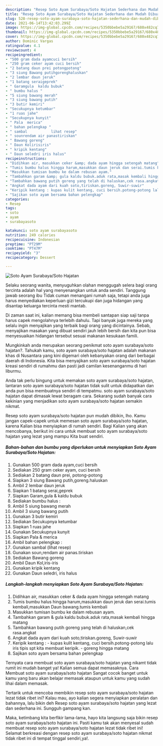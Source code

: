 ```yaml
---
description: "Resep Soto Ayam Surabaya/Soto Hajatan Sederhana dan Mudah Dibuat"
title: "Resep Soto Ayam Surabaya/Soto Hajatan Sederhana dan Mudah Dibuat"
slug: 528-resep-soto-ayam-surabaya-soto-hajatan-sederhana-dan-mudah-dibuat
date: 2021-06-14T13:42:03.299Z
image: https://img-global.cpcdn.com/recipes/5350bbebe5a29167/680x482cq70/soto-ayam-surabayasoto-hajatan-foto-resep-utama.jpg
thumbnail: https://img-global.cpcdn.com/recipes/5350bbebe5a29167/680x482cq70/soto-ayam-surabayasoto-hajatan-foto-resep-utama.jpg
cover: https://img-global.cpcdn.com/recipes/5350bbebe5a29167/680x482cq70/soto-ayam-surabayasoto-hajatan-foto-resep-utama.jpg
author: Dominic Vargas
ratingvalue: 4.1
reviewcount: 4
recipeingredient:
- "500 gram dada ayamcuci bersih"
- "250 gram ceker ayam cuci bersih"
- "2 batang daun prei potongpotong"
- "3 siung Bawang putihgorenghaluskan"
- "2 lembar daun jeruk"
- "1 batang seraigeprek"
- " Garamgula  kaldu bubuk"
- " bumbu halus "
- "5 siung bawang merah"
- "3 siung bawang putih"
- "3 butir kemiri"
- "Secukupnya ketumbar"
- "1 ruas jahe"
- "Secukupnya kunyit"
- " Pala  merica"
- " bahan pelengkap "
- " sambal           lihat resep"
- " sounrendam air panastiriskan"
- " Bawang goreng"
- " Daun Kolirisiris"
- " kripik kentang"
- " Daun seledri iris halus"
recipeinstructions:
- "Didihkan air, masukkan ceker &amp; dada ayam hingga setengah matang"
- "Tumis bumbu halus hingga harum,masukkan daun jeruk dan serai.tumis kembali,masukkan Daun bawang.tumis kembali"
- "Masukkan tumisan bumbu ke dalam rebusan ayam."
- "Tambahkan garam &amp; gula kaldu bubuk.aduk rata,masak kembali hingga matang"
- "Tambahkan bawang putih goreng yang telah di haluskan,cek rasa.angkat"
- "Angkat dada ayam dari kuah soto,tiriskan.goreng, Suwir-suwir"
- "Keripik kentang : kupas kulit kentang, cuci bersih.potong-potong lalu iris tipis spt kita membuat keripik. goreng hingga matang"
- "Sajikan soto ayam bersama bahan pelengkap"
categories:
- Resep
tags:
- soto
- ayam
- surabayasoto

katakunci: soto ayam surabayasoto 
nutrition: 249 calories
recipecuisine: Indonesian
preptime: "PT29M"
cooktime: "PT47M"
recipeyield: "3"
recipecategory: Dessert

---
```



![Soto Ayam Surabaya/Soto Hajatan](https://img-global.cpcdn.com/recipes/5350bbebe5a29167/680x482cq70/soto-ayam-surabayasoto-hajatan-foto-resep-utama.jpg)

Selaku seorang wanita, menyuguhkan olahan menggugah selera bagi orang tercinta adalah hal yang menyenangkan untuk anda sendiri. Tanggung jawab seorang ibu Tidak cuman menangani rumah saja, tetapi anda juga harus menyediakan keperluan gizi tercukupi dan juga hidangan yang disantap keluarga tercinta mesti mantab.

Di zaman  saat ini, kalian memang bisa membeli santapan siap saji tanpa harus capek mengolahnya terlebih dahulu. Tapi banyak juga mereka yang selalu ingin menyajikan yang terbaik bagi orang yang dicintainya. Sebab, menyajikan masakan yang dibuat sendiri jauh lebih bersih dan kita pun bisa menyesuaikan hidangan tersebut sesuai makanan kesukaan famili. 



Mungkinkah anda merupakan seorang penikmat soto ayam surabaya/soto hajatan?. Tahukah kamu, soto ayam surabaya/soto hajatan adalah makanan khas di Nusantara yang kini digemari oleh kebanyakan orang dari berbagai daerah di Indonesia. Kita bisa menyajikan soto ayam surabaya/soto hajatan kreasi sendiri di rumahmu dan pasti jadi camilan kesenanganmu di hari liburmu.

Anda tak perlu bingung untuk memakan soto ayam surabaya/soto hajatan, lantaran soto ayam surabaya/soto hajatan tidak sulit untuk didapatkan dan anda pun bisa membuatnya sendiri di tempatmu. soto ayam surabaya/soto hajatan dapat dimasak lewat beragam cara. Sekarang sudah banyak cara kekinian yang menjadikan soto ayam surabaya/soto hajatan semakin nikmat.

Resep soto ayam surabaya/soto hajatan pun mudah dibikin, lho. Kamu jangan capek-capek untuk memesan soto ayam surabaya/soto hajatan, karena Kalian bisa menyiapkan di rumah sendiri. Bagi Kalian yang akan mencobanya, berikut ini cara untuk membuat soto ayam surabaya/soto hajatan yang lezat yang mampu Kita buat sendiri.

<!--inarticleads1-->

##### Bahan-bahan dan bumbu yang diperlukan untuk menyiapkan Soto Ayam Surabaya/Soto Hajatan:

1. Gunakan 500 gram dada ayam,cuci bersih
1. Sediakan 250 gram ceker ayam, cuci bersih
1. Sediakan 2 batang daun prei, potong-potong
1. Siapkan 3 siung Bawang putih,goreng.haluskan
1. Ambil 2 lembar daun jeruk
1. Siapkan 1 batang serai,geprek
1. Siapkan  Garam,gula &amp; kaldu bubuk
1. Sediakan  bumbu halus :
1. Ambil 5 siung bawang merah
1. Ambil 3 siung bawang putih
1. Gunakan 3 butir kemiri
1. Sediakan Secukupnya ketumbar
1. Siapkan 1 ruas jahe
1. Gunakan Secukupnya kunyit
1. Siapkan  Pala &amp; merica
1. Ambil  bahan pelengkap :
1. Gunakan  sambal           (lihat resep)
1. Gunakan  soun,rendam air panas.tiriskan
1. Sediakan  Bawang goreng
1. Ambil  Daun Kol,iris-iris
1. Gunakan  kripik kentang
1. Gunakan  Daun seledri, iris halus




<!--inarticleads2-->

##### Langkah-langkah menyiapkan Soto Ayam Surabaya/Soto Hajatan:

1. Didihkan air, masukkan ceker &amp; dada ayam hingga setengah matang
1. Tumis bumbu halus hingga harum,masukkan daun jeruk dan serai.tumis kembali,masukkan Daun bawang.tumis kembali
1. Masukkan tumisan bumbu ke dalam rebusan ayam.
1. Tambahkan garam &amp; gula kaldu bubuk.aduk rata,masak kembali hingga matang
1. Tambahkan bawang putih goreng yang telah di haluskan,cek rasa.angkat
1. Angkat dada ayam dari kuah soto,tiriskan.goreng, Suwir-suwir
1. Keripik kentang : - kupas kulit kentang, cuci bersih.potong-potong lalu iris tipis spt kita membuat keripik. - goreng hingga matang
1. Sajikan soto ayam bersama bahan pelengkap




Ternyata cara membuat soto ayam surabaya/soto hajatan yang nikamt tidak rumit ini mudah banget ya! Kalian semua dapat memasaknya. Cara Membuat soto ayam surabaya/soto hajatan Sangat cocok banget untuk kamu yang baru akan belajar memasak ataupun untuk kamu yang sudah lihai dalam memasak.

Tertarik untuk mencoba membikin resep soto ayam surabaya/soto hajatan lezat tidak ribet ini? Kalau mau, ayo kalian segera menyiapkan peralatan dan bahannya, lalu bikin deh Resep soto ayam surabaya/soto hajatan yang lezat dan sederhana ini. Sungguh gampang kan. 

Maka, ketimbang kita berfikir lama-lama, hayo kita langsung saja bikin resep soto ayam surabaya/soto hajatan ini. Pasti kamu tak akan menyesal sudah membuat resep soto ayam surabaya/soto hajatan lezat tidak ribet ini! Selamat berkreasi dengan resep soto ayam surabaya/soto hajatan nikmat tidak ribet ini di tempat tinggal sendiri,ya!.

